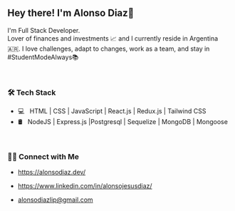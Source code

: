 <h2> Hey there! I'm Alonso Diaz👋</h2>

I'm Full Stack Developer.<br/>
Lover of finances and investments 📈 and I currently reside in Argentina 🇦🇷.
I love challenges, adapt to changes, work as a team, and stay in #StudentModeAlways📚

<br/>

<h3>🛠 Tech Stack</h3>

- 💻 &nbsp; HTML | CSS | JavaScript | React.js | Redux.js | Tailwind CSS
- 🛢 &nbsp;  NodeJS | Express.js |Postgresql | Sequelize | MongoDB | Mongoose 

<br/>

<h3> 🤝🏻 Connect with Me </h3>
 
- https://alonsodiaz.dev/<br/>

- https://www.linkedin.com/in/alonsojesusdiaz/<br/>

- alonsodiazlip@gmail.com<br/>
